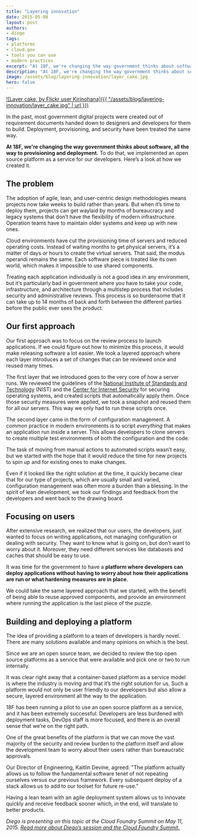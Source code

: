 ```yaml
---
title: "Layering innovation"
date: 2015-05-08
layout: post
authors:
- diego
tags:
- platforms
- cloud.gov
- tools you can use
- modern practices
excerpt: "At 18F, we're changing the way government thinks about software, all the way to provisioning and deployment. To do that, we implemented an open source platform as a service for our developers. Here’s a look at how we created it."
description: "At 18F, we're changing the way government thinks about software, all the way to provisioning and deployment. To do that, we implemented an open source platform as a service for our developers. Here’s a look at how we created it."
image: /assets/blog/layering-innovation/layer_cake.jpg
hero: false
---
```


[![Layer cake, by Flickr user
Kirinohana]({{ "/assets/blog/layering-innovation/layer_cake.jpg" | url }})](https://www.flickr.com/photos/kiri_no_hana/9623594449/in/photolist-)

In the past, most government digital projects were created out of
requirement documents handed down to designers and developers for them
to build. Deployment, provisioning, and security have been treated the
same way.

**At 18F, we're changing the way government thinks about software, all
the way to provisioning and deployment.** To do that, we implemented
an open source platform as a service for our developers. Here’s a look
at how we created it.

## The problem

The adoption of agile, lean, and user-centric design methodologies means
projects now take weeks to build rather than years. But when it’s time
to deploy them, projects can get waylaid by months of bureaucracy and
legacy systems that don’t have the flexibility of modern infrastructure.
Operation teams have to maintain older systems and keep up with new
ones.

Cloud environments have cut the provisioning time of servers and reduced
operating costs. Instead of waiting months to get physical servers, it’s
a matter of days or hours to create the virtual servers. That said, the
modus operandi remains the same. Each software piece is treated like its
own world, which makes it impossible to use shared components.

Treating each application individually is not a good idea in any
environment, but it’s particularly bad in government where you have to
take your code, infrastructure, and architecture through a multistep
process that includes security and administrative reviews. This process
is so burdensome that it can take up to 14 months of back and forth
between the different parties before the public ever sees the product.

## Our first approach

Our first approach was to focus on the review process to launch
applications. If we could figure out how to minimize this process, it
would make releasing software a lot easier. We took a layered approach
where each layer introduces a set of changes that can be reviewed once
and reused many times.

The first layer that we introduced goes to the very core of how a server
runs. We reviewed the guidelines of the [National Institute of Standards
and Technology](http://csrc.nist.gov/publications/PubsSPs.html) (NIST)
and the [Center for Internet Security](http://www.cisecurity.org/) for
securing operating systems, and created scripts that automatically apply
them. Once those security measures were applied, we took a snapshot and
reused them for all our servers. This way we only had to run these
scripts once.

The second layer came in the form of configuration management. A common
practice in modern environments is to script *everything* that makes
an application run inside a server. This allows developers to clone
servers to create multiple test environments of both the configuration
and the code.

The task of moving from manual actions to automated scripts wasn’t easy,
but we started with the hope that it would reduce the time for new
projects to spin up and for existing ones to make changes.

Even if it looked like the right solution at the time, it quickly became
clear that for our type of projects, which are usually small and varied,
configuration management was often more a burden than a blessing. In the
spirit of lean development, we took our findings and feedback from the
developers and went back to the drawing board.

## Focusing on users

After extensive research, we realized that our users, the developers,
just wanted to focus on writing applications, not managing configuration
or dealing with security. They want to know what is going on, but don’t
want to worry about it. Moreover, they need different services like
databases and caches that should be easy to use.

It was time for the government to have a **platform where developers
can deploy applications without having to worry about how their
applications are run or what hardening measures are in place**.

We could take the same layered approach that we started, with the
benefit of being able to reuse approved components, and provide an
environment where running the application is the last piece of the
puzzle.

## Building and deploying a platform

The idea of providing a platform to a team of developers is hardly
novel. There are many solutions available and many opinions on which is
the best.

Since we are an open source team, we decided to review the top open
source platforms as a service that were available and pick one or two to
run internally.

It was clear right away that a container-based platform as a service
model is where the industry is moving and that it’s the right solution
for us. Such a platform would not only be user friendly to our
developers but also allow a secure, layered environment all the way to
the application.

18F has been running a pilot to use an open source platform as a
service, and it has been extremely successful. Developers are less
burdened with deployment tasks, DevOps staff is more focused, and there
is an overall sense that we’re on the right path.

One of the great benefits of the platform is that we can move the vast
majority of the security and review burden to the platform itself and
allow the development team to worry about their users rather than
bureaucratic approvals.

Our Director of Engineering, Kaitlin Devine, agreed: "The platform
actually allows us to follow the fundamental software tenet of not
repeating ourselves versus our previous framework. Every subsequent
deploy of a stack allows us to add to our toolset for future re-use.”

Having a lean team with an agile deployment system allows us to innovate
quickly and receive feedback sooner which, in the end, will translate to
better products.

*Diego is presenting on this topic at the Cloud Foundry Summit on May
11, 2015. [Read more about Diego’s session and the Cloud Foundry
Summit.](http://sched.co/2sUp)*
